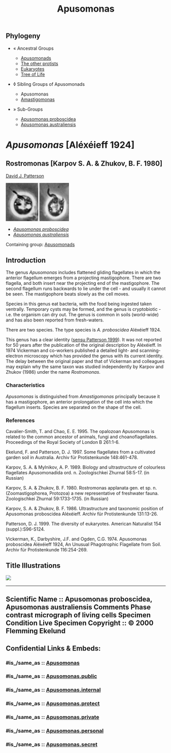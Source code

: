 ﻿---
title: Apusomonas
---

## Phylogeny 

-   « Ancestral Groups  
    -   [Apusomonads](../Apusomonads.md)
    -   [The other protists](The_other_protists)
    -   [Eukaryotes](Eukaryotes)
    -   [Tree of Life](../../../Tree_of_Life.md)

-   ◊ Sibling Groups of  Apusomonads
    -   Apusomonas
    -   [Amastigomonas](Amastigomonas.md)

-   » Sub-Groups
    -   [Apusomonas proboscidea](Apusomonas_proboscidea)
    -   [Apusomonas         australiensis](Apusomonas_australiensis)

# *Apusomonas* [Aléxéieff 1924]

## Rostromonas [Karpov S. A. & Zhukov, B. F. 1980] 

[David J. Patterson](http://www.tolweb.org/)

![ ](Apusomonas/papusprobs.jpg)

-   *[Apusomonas     proboscidea](Apusomonas_proboscidea)*
-   *[Apusomonas     australiensis](Apusomonas_australiensis)*

Containing group: [Apusomonads](../Apusomonads.md)

## Introduction

The genus *Apusomonas* includes flattened gliding flagellates in which
the anterior flagellum emerges from a projecting mastigophore. There are
two flagella, and both insert near the projecting end of the
mastigophore. The second flagellum runs backwards to lie under the
cell - and usually it cannot be seen. The mastigophore beats slowly as
the cell moves.

Species in this genus eat bacteria, with the food being ingested taken
ventrally. Temporary cysts may be formed, and the genus is
cryptobiotic - i.e. the organism can dry out. The genus is common in
soils (world-wide) and has also been reported from fresh-waters.

There are two species. The type species is *A. proboscidea* Aléxéieff
1924.

This genus has a clear identity ([sensu Patterson 1999](http://www.tolweb.org/accessory/Lineages_of_Eukaryotes?acc_id=49)).
It was not reported for 50 years after the publication of the original
description by Aléxéieff. In 1974 Vickerman and co-workers published a
detailed light- and scanning-electron microscopy which has provided the
genus with its current identity. The delay between the original paper
and that of Vickerman and colleagues may explain why the same taxon was
studied independently by Karpov and Zhukov (1986) under the name
*Rostromonas*.

### Characteristics

*Apusomonas* is distinguished from *Amastigomonas* principally because
it has a mastigophore, an anterior prolongation of the cell into which
the flagellum inserts. Species are separated on the shape of the cell.

### References

Cavalier-Smith, T. and Chao, E. E. 1995. The opalozoan Apusomonas is
related to the common ancestor of animals, fungi and choanoflagellates.
Proceedings of the Royal Society of London B 261:1-6.

Ekelund, F. and Patterson, D. J. 1997. Some flagellates from a
cultivated garden soil in Australia. Archiv für Protistenkunde
148:461-478.

Karpov, S. A. & Mylnikov, A. P. 1989. Biology and ultrastructure of
colourless flagellates Apusomonadida ord. n. Zoologischkei Zhurnal
58:5-17. (in Russian)

Karpov, S. A. & Zhukov, B. F. 1980. Rostromonas applanata gen. et sp. n.
(Zoomastigophorea, Protozoa) a new representative of freshwater fauna.
Zoologischkei Zhurnal 59:1733-1735. (in Russian)

Karpov, S. A. & Zhukov, B. F. 1986. Ultrastructure and taxonomic
position of Apusomonas proboscidea Aléxéieff. Archiv für Protistenkunde
131:13-26.

Patterson, D. J. 1999. The diversity of eukaryotes. American Naturalist
154 (suppl.):S96-S124.

Vickerman, K., Darbyshire, J.F. and Ogden, C.G. 1974. Apusomonas
proboscidea Aléxéieff 1924, An Unusual Phagotrophic Flagellate from
Soil. Archiv für Protistenkunde 116:254-269.

## Title Illustrations


![](papusprobs.jpg)

  --------------------
  Scientific Name ::     Apusomonas proboscidea, Apusomonas australiensis
  Comments             Phase contrast micrograph of living cells
  Specimen Condition   Live Specimen
  Copyright ::            © 2000 Flemming Ekelund
  --------------------



## Confidential Links & Embeds: 

### #is_/same_as :: [Apusomonas](/_Standards/bio/bio~Domain/Eukaryotes/Protist/Apusomonads/Apusomonas.md) 

### #is_/same_as :: [Apusomonas.public](/_public/bio/bio~Domain/Eukaryotes/Protist/Apusomonads/Apusomonas.public.md) 

### #is_/same_as :: [Apusomonas.internal](/_internal/bio/bio~Domain/Eukaryotes/Protist/Apusomonads/Apusomonas.internal.md) 

### #is_/same_as :: [Apusomonas.protect](/_protect/bio/bio~Domain/Eukaryotes/Protist/Apusomonads/Apusomonas.protect.md) 

### #is_/same_as :: [Apusomonas.private](/_private/bio/bio~Domain/Eukaryotes/Protist/Apusomonads/Apusomonas.private.md) 

### #is_/same_as :: [Apusomonas.personal](/_personal/bio/bio~Domain/Eukaryotes/Protist/Apusomonads/Apusomonas.personal.md) 

### #is_/same_as :: [Apusomonas.secret](/_secret/bio/bio~Domain/Eukaryotes/Protist/Apusomonads/Apusomonas.secret.md)

